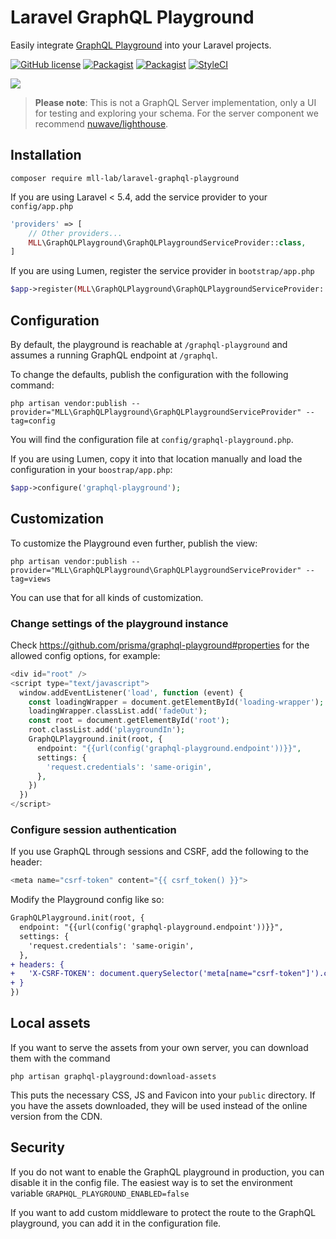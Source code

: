 # Laravel GraphQL Playground

Easily integrate [GraphQL Playground](https://github.com/prismagraphql/graphql-playground) into your Laravel projects.

[![GitHub license](https://img.shields.io/github/license/mll-lab/laravel-graphql-playground.svg)](https://github.com/mll-lab/laravel-graphql-playground/blob/master/LICENSE)
[![Packagist](https://img.shields.io/packagist/v/mll-lab/laravel-graphql-playground.svg)](https://packagist.org/packages/mll-lab/laravel-graphql-playground)
[![Packagist](https://img.shields.io/packagist/dt/mll-lab/laravel-graphql-playground.svg)](https://packagist.org/packages/mll-lab/laravel-graphql-playground)
[![StyleCI](https://github.styleci.io/repos/137498251/shield?branch=master)](https://github.styleci.io/repos/137498251)

[![](https://i.imgur.com/AE5W6OW.png)](https://www.graphqlbin.com/RVIn)

> **Please note**: This is not a GraphQL Server implementation, only a UI for testing and exploring your schema. For the server component we recommend [nuwave/lighthouse](https://github.com/nuwave/lighthouse).

## Installation

    composer require mll-lab/laravel-graphql-playground

If you are using Laravel < 5.4, add the service provider to your `config/app.php`

```php
'providers' => [
    // Other providers...
    MLL\GraphQLPlayground\GraphQLPlaygroundServiceProvider::class,
]
```

If you are using Lumen, register the service provider in `bootstrap/app.php`

```php
$app->register(MLL\GraphQLPlayground\GraphQLPlaygroundServiceProvider::class);
```

## Configuration

By default, the playground is reachable at `/graphql-playground`
and assumes a running GraphQL endpoint at `/graphql`.

To change the defaults, publish the configuration with the following command:

    php artisan vendor:publish --provider="MLL\GraphQLPlayground\GraphQLPlaygroundServiceProvider" --tag=config

You will find the configuration file at `config/graphql-playground.php`.

If you are using Lumen, copy it into that location manually and load the configuration
in your `boostrap/app.php`:

```php
$app->configure('graphql-playground');
```

## Customization

To customize the Playground even further, publish the view:

    php artisan vendor:publish --provider="MLL\GraphQLPlayground\GraphQLPlaygroundServiceProvider" --tag=views

You can use that for all kinds of customization.

### Change settings of the playground instance

Check https://github.com/prisma/graphql-playground#properties for the allowed config options, for example:

```php
<div id="root" />
<script type="text/javascript">
  window.addEventListener('load', function (event) {
    const loadingWrapper = document.getElementById('loading-wrapper');
    loadingWrapper.classList.add('fadeOut');
    const root = document.getElementById('root');
    root.classList.add('playgroundIn');
    GraphQLPlayground.init(root, {
      endpoint: "{{url(config('graphql-playground.endpoint'))}}",
      settings: {
        'request.credentials': 'same-origin',
      },
    })
  })
</script>
```

### Configure session authentication

If you use GraphQL through sessions and CSRF, add the following to the header:

```php
<meta name="csrf-token" content="{{ csrf_token() }}">
```

Modify the Playground config like so:

```diff
GraphQLPlayground.init(root, {
  endpoint: "{{url(config('graphql-playground.endpoint'))}}",
  settings: {
    'request.credentials': 'same-origin',
  },
+ headers: {
+   'X-CSRF-TOKEN': document.querySelector('meta[name="csrf-token"]').content
+ }
})
```

## Local assets

If you want to serve the assets from your own server, you can download them with the command

    php artisan graphql-playground:download-assets

This puts the necessary CSS, JS and Favicon into your `public` directory. If you have
the assets downloaded, they will be used instead of the online version from the CDN.

## Security

If you do not want to enable the GraphQL playground in production, you can disable it in the config file.
The easiest way is to set the environment variable `GRAPHQL_PLAYGROUND_ENABLED=false`

If you want to add custom middleware to protect the route to the GraphQL playground, you can
add it in the configuration file.
